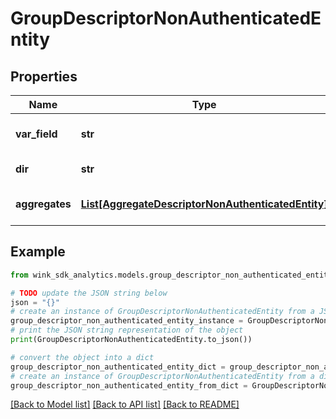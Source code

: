 # GroupDescriptorNonAuthenticatedEntity


## Properties

Name | Type | Description | Notes
------------ | ------------- | ------------- | -------------
**var_field** | **str** | Field to group data set on | [optional] 
**dir** | **str** | Group sort direction | [optional] 
**aggregates** | [**List[AggregateDescriptorNonAuthenticatedEntity]**](AggregateDescriptorNonAuthenticatedEntity.md) | Primitive aggregate data points | [optional] 

## Example

```python
from wink_sdk_analytics.models.group_descriptor_non_authenticated_entity import GroupDescriptorNonAuthenticatedEntity

# TODO update the JSON string below
json = "{}"
# create an instance of GroupDescriptorNonAuthenticatedEntity from a JSON string
group_descriptor_non_authenticated_entity_instance = GroupDescriptorNonAuthenticatedEntity.from_json(json)
# print the JSON string representation of the object
print(GroupDescriptorNonAuthenticatedEntity.to_json())

# convert the object into a dict
group_descriptor_non_authenticated_entity_dict = group_descriptor_non_authenticated_entity_instance.to_dict()
# create an instance of GroupDescriptorNonAuthenticatedEntity from a dict
group_descriptor_non_authenticated_entity_from_dict = GroupDescriptorNonAuthenticatedEntity.from_dict(group_descriptor_non_authenticated_entity_dict)
```
[[Back to Model list]](../README.md#documentation-for-models) [[Back to API list]](../README.md#documentation-for-api-endpoints) [[Back to README]](../README.md)


